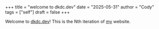 +++
title = "welcome to dkdc.dev"
date = "2025-05-31"
author = "Cody"
tags = ["self"]
draft = false
+++

Welcome to [dkdc.dev](/)! This is the Nth iteration of [my](/about) website.

<!-- more -->
